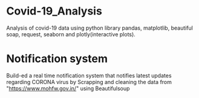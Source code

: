 # Covid-19_Analysis
Analysis of covid-19 data using python library pandas, matplotlib, beautiful soap, request, seaborn and plotly(interactive plots). 

# Notification system 
Build-ed a real time notification system that notifies latest updates regarding CORONA virus by Scrapping and cleaning the 
data from "https://www.mohfw.gov.in/" using Beautifulsoup 
